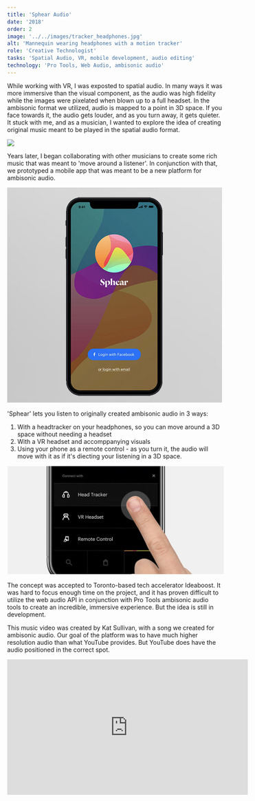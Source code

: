 ```yaml
---
title: 'Sphear Audio'
date: '2018'
order: 2
image: '../../images/tracker_headphones.jpg'
alt: 'Mannequin wearing headphones with a motion tracker'
role: 'Creative Technologist'
tasks: 'Spatial Audio, VR, mobile development, audio editing'
technology: 'Pro Tools, Web Audio, ambisonic audio'
---
```


While working with VR, I was exposted to spatial audio. In many ways it was more immersive than the visual component, as the audio was high fidelity while the images were pixelated when blown up to a full headset. In the ambisonic format we utilized, audio is mapped to a point in 3D space. If you face towards it, the audio gets louder, and as you turn away, it gets quieter. It stuck with me, and as a musician, I wanted to explore the idea of creating original music meant to be played in the spatial audio format.

<img src='../../images/head-sphere.gif' style='display:block;margin-left:auto;margin-right:auto;'></img>

Years later, I began collaborating with other musicians to create some rich music that was meant to 'move around a listener'. In conjunction with that, we prototyped a mobile app that was meant to be a new platform for ambisonic audio.

![Sphear application](../../images/app.jpg)

'Sphear' lets you listen to originally created ambisonic audio in 3 ways:

1. With a headtracker on your headphones, so you can move around a 3D space without needing a headset
2. With a VR headset and accomppanying visuals
3. Using your phone as a remote control - as you turn it, the audio will move with it as if it's diecting your listening in a 3D space.

![How to use Sphear](../../images/Sphear_HowToUse.png)

The concept was accepted to Toronto-based tech accelerator Ideaboost. It was hard to focus enough time on the project, and it has proven difficult to utilize the web audio API in conjunction with Pro Tools ambisonic audio tools to create an incredible, immersive experience. But the idea is still in development.

This music video was created by Kat Sullivan, with a song we created for ambisonic audio. Our goal of the platform was to have much higher resolution audio than what YouTube provides. But YouTube does have the audio positioned in the correct spot.

<div class="iframeWrapper">
<iframe width="560" height="315" src="https://www.youtube.com/embed/JA1sjXwQwJc?si=_vQOU8Jix1kBtN_T" title="YouTube video player" frameborder="0" allow="accelerometer; autoplay; clipboard-write; encrypted-media; gyroscope; picture-in-picture; web-share" allowfullscreen></iframe>
</div>
